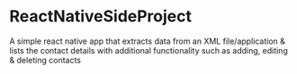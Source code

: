 # ReactNativeSideProject
A simple react native app that extracts data from an XML file/application &amp; lists the contact details with additional functionality such as adding, editing &amp; deleting contacts
